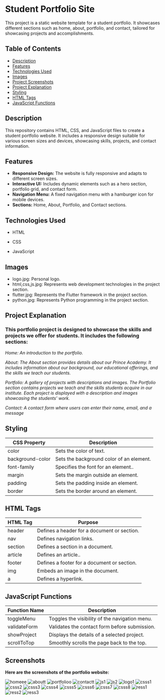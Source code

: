 # Student Portfolio Site

This project is a static website template for a student portfolio. It showcases different sections such as home, about, portfolio, and contact, tailored for showcasing projects and accomplishments.

## Table of Contents

- [Description](#Description)
- [Features](#features)
- [Technologies Used](#technologies-used)
- [Images](#Images)
- [Project Screenshots](#project-screenshots)
- [Project Explanation ](#project-explanation)
- [Styling](#Styling)
- [HTML Tags](#HTMLTags)
- [JavaScript Functions](#JavaScriptFunctions)

## Description

This repository contains HTML, CSS, and JavaScript files to create a student portfolio website. It includes a responsive design suitable for various screen sizes and devices, showcasing skills, projects, and contact information.

## Features

- **Responsive Design:** The website is fully responsive and adapts to different screen sizes.
- **Interactive UI:** Includes dynamic elements such as a hero section, portfolio grid, and contact form.
- **Navigation Menu:** A fixed navigation menu with a hamburger icon for mobile devices.
- **Sections:** Home, About, Portfolio, and Contact sections.

 
## Technologies Used
+ HTML
- CSS
* JavaScript

## Images

* logo.jpg: Personal logo.
* html,css,js.jpg: Represents web development technologies in the project section.
* flutter.jpg: Represents the Flutter framework in the project section.
* python.jpg: Represents Python programming in the project section.

## Project Explanation

### This portfolio project is designed to showcase the skills and projects we offer for students. It includes the following sections:

*Home: An introduction to the portfolio.*

*About: The About section provides details about our Prince Academy. It includes information about our background, our educational offerings, and the skills we teach our students.*

*Portfolio: A gallery of projects with descriptions and images. The Portfolio section contains projects we teach and the skills students acquire in our institute. Each project is displayed with a description and images showcasing the students' work.*

*Contact: A contact form where users can enter their name, email, and a message*

## Styling

| CSS Property | Description |
| ------ | ----------- |
| color   | 	Sets the color of text. |
| background-color| Sets the background color of an element.|
| font-family| Specifies the font for an element.. |
| margin| Sets the margin outside an element. |
| padding| Sets the padding inside an element. |
| border| Sets the border around an element.|

## HTML Tags

| HTML Tag | Purpose |
| ------ | ----------- |
| header   | Defines a header for a document or section.	|
| nav| Defines navigation links.|
| section| Defines a section in a document. |
| article |Defines an article.. |
| footer| 	Defines a footer for a document or section.|
| img| Embeds an image in the document.|
| a| Defines a hyperlink.|

## JavaScript Functions

| Function Name | Description |
| ------ | ----------- |
| toggleMenu   | 	Toggles the visibility of the navigation menu.	|
| validateForm| 	Validates the contact form before submission.|
| showProject| 	Displays the details of a selected project. |
| scrollToTop | Smoothly scrolls the page back to the top. |

## Screenshots

**Here are the screenshots of the portfolio website:**

![homeee](https://github.com/swethasundar009/student-portfolio-website/assets/173354268/9c196681-393f-49af-9e7e-3ee07825d71e)
![aboutt](https://github.com/swethasundar009/student-portfolio-website/assets/173354268/d5109559-329a-4b03-be1f-d46595b7064d)
![portfolioo](https://github.com/swethasundar009/student-portfolio-website/assets/173354268/ef749c8a-18bf-4dd1-8926-7eeaba05011f)
![contactt](https://github.com/swethasundar009/student-portfolio-website/assets/173354268/24304903-149d-4541-a65b-59242790c374)
![js1](https://github.com/swethasundar009/student-portfolio-website/assets/173354268/3264b92c-9fad-42fc-a6e6-f26f7b8b52f1)
![js2](https://github.com/swethasundar009/student-portfolio-website/assets/173354268/fa323436-f13a-4390-be43-007e0c4bed19)
![logo1](https://github.com/swethasundar009/student-portfolio-website/assets/173354268/2c1425f7-d379-479d-bf45-cb7e584fc29d)
![csss1](https://github.com/swethasundar009/student-portfolio-website/assets/173354268/29d1106f-dea9-44bd-b40f-1d1be4412493)
![csss2](https://github.com/swethasundar009/student-portfolio-website/assets/173354268/4a1583b6-286a-4888-b328-ba13c9d4de7d)
![csss3](https://github.com/swethasundar009/student-portfolio-website/assets/173354268/908b0359-ff76-4254-88c9-f0b6dfbd4791)
![csss4](https://github.com/swethasundar009/student-portfolio-website/assets/173354268/dace0f9c-4478-492c-a076-9c5c8b33b1f6)
![csss5](https://github.com/swethasundar009/student-portfolio-website/assets/173354268/a08e6cd5-6149-43b4-a65b-dcd8350ff74e)
![csss6](https://github.com/swethasundar009/student-portfolio-website/assets/173354268/ce5d834f-06ab-493d-94c1-fc92f4d564e3)
![csss7](https://github.com/swethasundar009/student-portfolio-website/assets/173354268/2635f1d5-7d2d-4db0-8a0f-44cc8f54f44f)
![csss8](https://github.com/swethasundar009/student-portfolio-website/assets/173354268/9745bce9-0e86-4edb-9e88-39b0c3a8a01e)
![ress1](https://github.com/swethasundar009/student-portfolio-website/assets/173354268/38d28bb0-0560-4c12-991a-9e4c55c78fb5)
![ress2](https://github.com/swethasundar009/student-portfolio-website/assets/173354268/62099a4f-82a4-4388-8b0c-07977538432e)
![ress3](https://github.com/swethasundar009/student-portfolio-website/assets/173354268/9428340f-5fb8-48df-8f24-8221b8ee36df)




	
	
	








